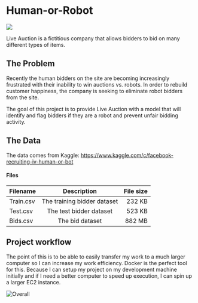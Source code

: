 # Human-or-Robot


<img align="center" src ="../master/Images/CompanyLogo.png" />


Live Auction is a fictitious company that allows bidders to bid on many different types
of items.


## The Problem
Recently the human bidders on the site are becoming increasingly frustrated
with their inability to win auctions vs. robots. In order to rebuild customer happiness,
the company is seeking to eliminate robot bidders from the site.

The goal of this project is to provide Live Auction with a model that will identify
and flag bidders if they are a robot and prevent unfair bidding activity.

## The Data
The data comes from Kaggle: https://www.kaggle.com/c/facebook-recruiting-iv-human-or-bot

#### Files
| Filename      | Description               | File size                 |
| ------------- | :-------------------:     | -------------------------:     |
| Train.csv     | The training bidder dataset | 232 KB                            |
| Test.csv      | The test bidder dataset     | 523 KB                       |
| Bids.csv      | The bid dataset             | 882 MB                     |


## Project workflow

The point of this is to be able to easily transfer my work to a much larger computer
so I can increase my work efficiency. Docker is the perfect tool for this. Because I
can setup my project on my development machine initially and if I need a better computer to
speed up execution, I can spin up a larger EC2 instance.

![Overall](../master/Images/Diagram.png)
